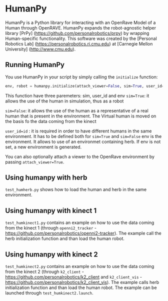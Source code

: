 HumanPy
======

HumanPy is a Python library for interacting with an OpenRave Model of a Human through OpenRAVE. HumanPy expands the robot-agnostic helper library [PrPy]
(https://github.com/personalrobotics/prpy) by wrapping Human-specific functionality. This software was created by the [Personal Robotics Lab] (https://personalrobotics.ri.cmu.edu) at [Carnegie Mellon University] (http://www.cmu.edu). 

## Running HumanPy ##
You use HumanPy in your script by simply calling the ``initialize`` function:

```python
env, robot = humanpy.initialize(attach_viewer=False, sim=True, user_id='human', env=None)
```

This function have three paremeters: sim, user_id and env
``sim=True``: 
it allows the use of the human in simulation, thus as a robot

``sim=False``:
it allows the use of the human as a representative of a real human that is present in the environment. The Virtual human is moved on the basis fo the data coming from the kinect

``user_id=id`` :
it is required in order to have different humans in the same environment. It has to be defined both for ``sim=True`` and ``sim=False``
env is the environment. It allows to use of an environmet containing herb. If env is not set, a new environment is generated.

You can also optionally attach a viewer to the OpenRave environment by passing ``attach_viewer=True``.


## Using humanpy with herb ##
`test_humherb.py` shows how to load the human and herb in the same environment. 

## Using humanpy with kinect 1 ##
`test_humkinect1.py` contains an example on how to use the data coming from the kinect 1 (through `openni2_tracker` - https://github.com/personalrobotics/openni2-tracker).
The example call the herb initialization function and than load the human robot.


## Using humanpy with kinect 2 ##
`test_humkinect2.py` contains an example on how to use the data coming from the kinect 2 (through `k2_client` - https://github.com/personalrobotics/k2_client and `k2_client_vis` - https://github.com/personalrobotics/k2_client_vis).
The example calls herb initialization function and than load the human robot.
The example can be launched through `test_humkinect2.launch`.